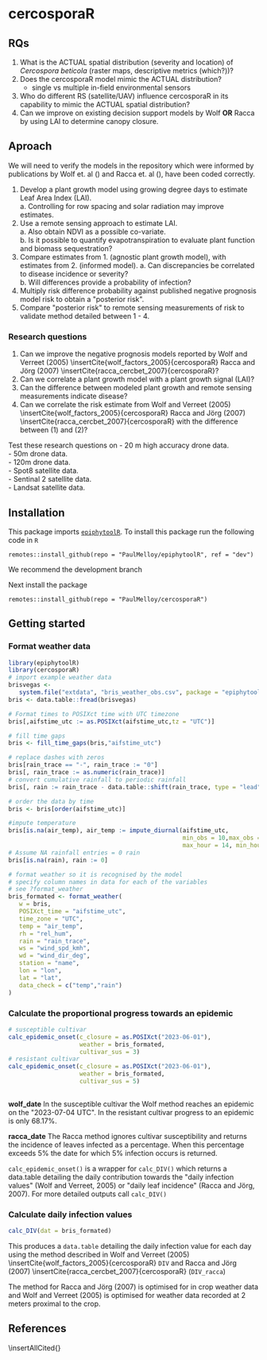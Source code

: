 # cercosporaR  

## RQs  

1) What is the ACTUAL spatial distribution (severity and location) of 
*Cercospora beticola* (raster maps, descriptive metrics (which?))?  
2) Does the cercosporaR model mimic the ACTUAL distribution?  
    - single vs multiple in-field environmental sensors  
3) Who do different RS (satellite/UAV) influence cercosporaR in its capability 
to mimic the ACTUAL spatial distribution?  
4) Can we improve on existing decision support models by Wolf **OR** Racca by using
LAI to determine canopy closure.  

## Aproach  

 We will need to verify the models in the repository which were informed by publications
 by Wolf et. al () and Racca et. al (), have been coded correctly.  
 
 1. Develop a plant growth model using growing degree days to estimate Leaf Area 
 Index (LAI).  
   a. Controlling for row spacing and solar radiation may improve estimates.  
 2. Use a remote sensing approach to estimate LAI.  
   a. Also obtain NDVI as a possible co-variate.  
   b. Is it possible to quantify evapotranspiration to evaluate plant function and 
   biomass sequestration?  
 3. Compare estimates from 1. (agnostic plant growth model), with estimates from 2.
 (informed model).
   a. Can discrepancies be correlated to disease incidence or severity?  
   b. Will differences provide a probability of infection?  
 4. Multiply risk difference probability against published negative prognosis model
 risk to obtain a "posterior risk".  
 5. Compare "posterior risk" to remote sensing measurements of risk to validate 
 method detailed between 1 - 4.

### Research questions  

 1. Can we improve the negative prognosis models reported by Wolf and Verreet (2005)
 \insertCite{wolf_factors_2005}{cercosporaR} Racca and Jörg (2007) \insertCite{racca_cercbet_2007}{cercosporaR}?  
 2. Can we correlate a plant growth model with a plant growth signal (LAI)?  
 3. Can the difference between modeled plant growth and remote sensing measurements 
 indicate disease?  
 4. Can we correlate the risk estimate from Wolf and Verreet (2005)
 \insertCite{wolf_factors_2005}{cercosporaR} Racca and Jörg (2007) \insertCite{racca_cercbet_2007}{cercosporaR}
 with the difference between (1) and (2)?  
 
 Test these research questions on 
    - 20 m high accuracy drone data.  
    - 50m  drone data.  
    - 120m drone data.  
    - Spot8 satellite data.  
    - Sentinal 2 satellite data.  
    - Landsat satellite data.  

## Installation  

This package imports [`epiphytoolR`](https://github.com/PaulMelloy/epiphytoolR). 
To install this package run the following code in `R`
```
remotes::install_github(repo = "PaulMelloy/epiphytoolR", ref = "dev")
```
We recommend the development branch

Next install the package
```
remotes::install_github(repo = "PaulMelloy/cercosporaR")
```

## Getting started

### Format weather data  
```r
library(epiphytoolR)
library(cercosporaR)
# import example weather data
brisvegas <-
   system.file("extdata", "bris_weather_obs.csv", package = "epiphytoolR")
bris <- data.table::fread(brisvegas)

# Format times to POSIXct time with UTC timezone
bris[,aifstime_utc := as.POSIXct(aifstime_utc,tz = "UTC")]

# fill time gaps
bris <- fill_time_gaps(bris,"aifstime_utc")

# replace dashes with zeros
bris[rain_trace == "-", rain_trace := "0"]
bris[, rain_trace := as.numeric(rain_trace)]
# convert cumulative rainfall to periodic rainfall
bris[, rain := rain_trace - data.table::shift(rain_trace, type = "lead")][rain < 0, rain := rain_trace ]

# order the data by time
bris <- bris[order(aifstime_utc)]

#impute temperature
bris[is.na(air_temp), air_temp := impute_diurnal(aifstime_utc,
                                                 min_obs = 10,max_obs = 28,
                                                 max_hour = 14, min_hour = 5)]
# Assume NA rainfall entries = 0 rain
bris[is.na(rain), rain := 0]

# format weather so it is recognised by the model
# specify column names in data for each of the variables 
# see ?format_weather
bris_formated <- format_weather(
   w = bris,
   POSIXct_time = "aifstime_utc",
   time_zone = "UTC",
   temp = "air_temp",
   rh = "rel_hum",
   rain = "rain_trace",
   ws = "wind_spd_kmh",
   wd = "wind_dir_deg",
   station = "name",
   lon = "lon",
   lat = "lat",
   data_check = c("temp","rain")
)
```

### Calculate the proportional progress towards an epidemic  
```r
# susceptible cultivar
calc_epidemic_onset(c_closure = as.POSIXct("2023-06-01"),
                    weather = bris_formated,
                    cultivar_sus = 3)
# resistant cultivar                    
calc_epidemic_onset(c_closure = as.POSIXct("2023-06-01"),
                    weather = bris_formated,
                    cultivar_sus = 5)                    
                    
```
**wolf_date**
In the susceptible cultivar the Wolf method reaches an epidemic on the "2023-07-04 UTC".
In the resistant cultivar progress to an epidemic is only 68.17%.  

**racca_date**
The Racca method ignores cultivar susceptibility and returns the incidence of leaves
infected as a percentage. 
When this percentage exceeds 5% the date for which 5% infection occurs is returned.  

`calc_epidemic_onset()` is a wrapper for `calc_DIV()` which returns a data.table 
detailing the daily contribution towards the "daily infection values" (Wolf and Verreet, 2005) or "daily leaf incidence" (Racca and Jörg, 2007).
For more detailed outputs call `calc_DIV()`

### Calculate daily infection values  
```r
calc_DIV(dat = bris_formated)
```
This produces a `data.table` detailing the daily infection value for each day using
the method described in Wolf and Verreet (2005) \insertCite{wolf_factors_2005}{cercosporaR} 
`DIV` and Racca and Jörg (2007) \insertCite{racca_cercbet_2007}{cercosporaR} (`DIV_racca`)


The method for Racca and Jörg (2007) is optimised for in crop weather data and 
Wolf and Verreet (2005) is optimised for weather data recorded at 2 meters proximal 
to the crop.  

## References  
\insertAllCited{}
